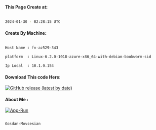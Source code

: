 
   
#### This Page Create at:

```bash

2024-01-30 - 02:28:15 UTC

```

#### Create By Machine:

```bash

Host Name : fv-az529-343

platform  : Linux-6.2.0-1018-azure-x86_64-with-debian-bookworm-sid

Ip Local  : 10.1.0.154

```
#### Download This code Here:

[![GitHub release (latest by date)](https://img.shields.io/github/v/release/Gosdan-Movsesian/Gosdan?style=for-the-badge&label=Download)](https://github.com/Gosdan-Movsesian/Gosdan/releases) 

</p> 

#### About Me :

[![App-Run](https://github.com/Gosdan-Movsesian/Gosdan/actions/workflows/App-Run.yml/badge.svg)](https://github.com/Gosdan-Movsesian/Gosdan/actions/workflows/App-Run.yml)

```bash

Gosdan-Movsesian

```

